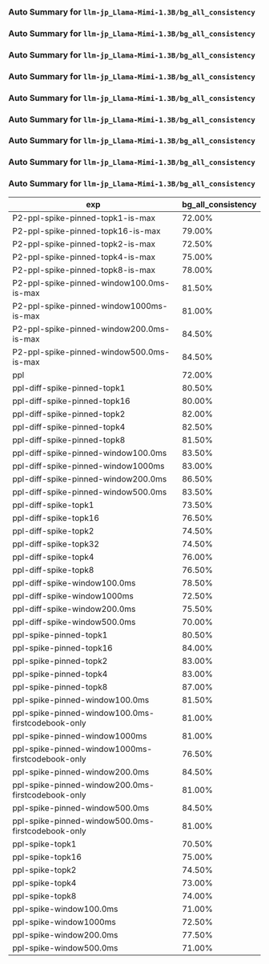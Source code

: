### Auto Summary for `llm-jp_Llama-Mimi-1.3B/bg_all_consistency`

### Auto Summary for `llm-jp_Llama-Mimi-1.3B/bg_all_consistency`

### Auto Summary for `llm-jp_Llama-Mimi-1.3B/bg_all_consistency`

### Auto Summary for `llm-jp_Llama-Mimi-1.3B/bg_all_consistency`

### Auto Summary for `llm-jp_Llama-Mimi-1.3B/bg_all_consistency`

### Auto Summary for `llm-jp_Llama-Mimi-1.3B/bg_all_consistency`

### Auto Summary for `llm-jp_Llama-Mimi-1.3B/bg_all_consistency`

### Auto Summary for `llm-jp_Llama-Mimi-1.3B/bg_all_consistency`

### Auto Summary for `llm-jp_Llama-Mimi-1.3B/bg_all_consistency`

<!-- AUTO-GEN: SPLIT TABLE -->
| exp | bg_all_consistency |
| --- | --- |
| P2-ppl-spike-pinned-topk1-is-max | 72.00% |
| P2-ppl-spike-pinned-topk16-is-max | 79.00% |
| P2-ppl-spike-pinned-topk2-is-max | 72.50% |
| P2-ppl-spike-pinned-topk4-is-max | 75.00% |
| P2-ppl-spike-pinned-topk8-is-max | 78.00% |
| P2-ppl-spike-pinned-window100.0ms-is-max | 81.50% |
| P2-ppl-spike-pinned-window1000ms-is-max | 81.00% |
| P2-ppl-spike-pinned-window200.0ms-is-max | 84.50% |
| P2-ppl-spike-pinned-window500.0ms-is-max | 84.50% |
| ppl | 72.00% |
| ppl-diff-spike-pinned-topk1 | 80.50% |
| ppl-diff-spike-pinned-topk16 | 80.00% |
| ppl-diff-spike-pinned-topk2 | 82.00% |
| ppl-diff-spike-pinned-topk4 | 82.50% |
| ppl-diff-spike-pinned-topk8 | 81.50% |
| ppl-diff-spike-pinned-window100.0ms | 83.50% |
| ppl-diff-spike-pinned-window1000ms | 83.00% |
| ppl-diff-spike-pinned-window200.0ms | 86.50% |
| ppl-diff-spike-pinned-window500.0ms | 83.50% |
| ppl-diff-spike-topk1 | 73.50% |
| ppl-diff-spike-topk16 | 76.50% |
| ppl-diff-spike-topk2 | 74.50% |
| ppl-diff-spike-topk32 | 74.50% |
| ppl-diff-spike-topk4 | 76.00% |
| ppl-diff-spike-topk8 | 76.50% |
| ppl-diff-spike-window100.0ms | 78.50% |
| ppl-diff-spike-window1000ms | 72.50% |
| ppl-diff-spike-window200.0ms | 75.50% |
| ppl-diff-spike-window500.0ms | 70.00% |
| ppl-spike-pinned-topk1 | 80.50% |
| ppl-spike-pinned-topk16 | 84.00% |
| ppl-spike-pinned-topk2 | 83.00% |
| ppl-spike-pinned-topk4 | 83.00% |
| ppl-spike-pinned-topk8 | 87.00% |
| ppl-spike-pinned-window100.0ms | 81.50% |
| ppl-spike-pinned-window100.0ms-firstcodebook-only | 81.00% |
| ppl-spike-pinned-window1000ms | 81.00% |
| ppl-spike-pinned-window1000ms-firstcodebook-only | 76.50% |
| ppl-spike-pinned-window200.0ms | 84.50% |
| ppl-spike-pinned-window200.0ms-firstcodebook-only | 81.00% |
| ppl-spike-pinned-window500.0ms | 84.50% |
| ppl-spike-pinned-window500.0ms-firstcodebook-only | 81.00% |
| ppl-spike-topk1 | 70.50% |
| ppl-spike-topk16 | 75.00% |
| ppl-spike-topk2 | 74.50% |
| ppl-spike-topk4 | 73.00% |
| ppl-spike-topk8 | 74.00% |
| ppl-spike-window100.0ms | 71.00% |
| ppl-spike-window1000ms | 72.50% |
| ppl-spike-window200.0ms | 77.50% |
| ppl-spike-window500.0ms | 71.00% |
<!-- AUTO-GEN: SPLIT TABLE -->
